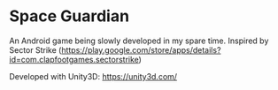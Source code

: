 Space Guardian
==============

An Android game being slowly developed in my spare time.
Inspired by Sector Strike (https://play.google.com/store/apps/details?id=com.clapfootgames.sectorstrike)

Developed with Unity3D: https://unity3d.com/

